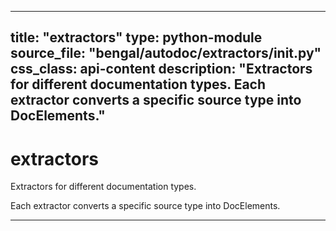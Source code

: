 
---
title: "extractors"
type: python-module
source_file: "bengal/autodoc/extractors/__init__.py"
css_class: api-content
description: "Extractors for different documentation types.  Each extractor converts a specific source type into DocElements."
---

# extractors

Extractors for different documentation types.

Each extractor converts a specific source type into DocElements.

---
